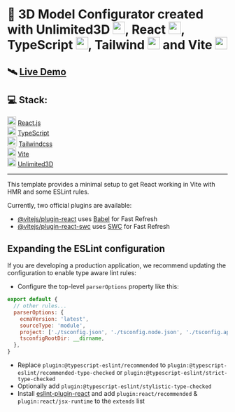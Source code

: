# 🤖 3D Model Configurator created with Unlimited3D <img src="https://yt3.googleusercontent.com/c3CU7GaslnZK4gss4sgcwJdWzinb9GOuPSJu_ze4FYKJKyEenQJ2mLyBn2CkQc36yIfebjtFvQ=s160-c-k-c0x00ffffff-no-rj" width="28"/>, React <img src="https://cdn.icon-icons.com/icons2/2415/PNG/512/react_original_logo_icon_146374.png" width="28"/>, TypeScript <img src="https://cdn.icon-icons.com/icons2/2415/PNG/512/typescript_plain_logo_icon_146316.png" width="28"/>, Tailwind <img src="https://cdn.icon-icons.com/icons2/2699/PNG/512/tailwindcss_logo_icon_167923.png" width="28px"/> and Vite <img src="https://vitejs.dev/logo.svg" width="28"/>

## 🛰️ [Live Demo](https://unlimited3d-react-typescript.netlify.app/)

## 💻 Stack:

<img src="https://cdn.icon-icons.com/icons2/2415/PNG/512/react_original_logo_icon_146374.png" width="20"/> [React.js](https://reactjs.org/)<br>
<img src="https://cdn.icon-icons.com/icons2/2415/PNG/512/typescript_plain_logo_icon_146316.png" width="20"/> [TypeScript](https://www.typescriptlang.org/)<br/>
<img src="https://cdn.icon-icons.com/icons2/2699/PNG/512/tailwindcss_logo_icon_167923.png" width="22px"/> [Tailwindcss](https://tailwindcss.com/)<br>
<img src="https://vitejs.dev/logo.svg" width="20"/> [Vite](https://vitejs.dev/)<br>
<img src="https://yt3.googleusercontent.com/c3CU7GaslnZK4gss4sgcwJdWzinb9GOuPSJu_ze4FYKJKyEenQJ2mLyBn2CkQc36yIfebjtFvQ=s160-c-k-c0x00ffffff-no-rj" width="20px"/> [Unlimited3D](https://unlimited3d.com/)<br>

<hr/>
This template provides a minimal setup to get React working in Vite with HMR and some ESLint rules.

Currently, two official plugins are available:

- [@vitejs/plugin-react](https://github.com/vitejs/vite-plugin-react/blob/main/packages/plugin-react/README.md) uses [Babel](https://babeljs.io/) for Fast Refresh
- [@vitejs/plugin-react-swc](https://github.com/vitejs/vite-plugin-react-swc) uses [SWC](https://swc.rs/) for Fast Refresh

## Expanding the ESLint configuration

If you are developing a production application, we recommend updating the configuration to enable type aware lint rules:

- Configure the top-level `parserOptions` property like this:

```js
export default {
  // other rules...
  parserOptions: {
    ecmaVersion: 'latest',
    sourceType: 'module',
    project: ['./tsconfig.json', './tsconfig.node.json', './tsconfig.app.json'],
    tsconfigRootDir: __dirname,
  },
}
```

- Replace `plugin:@typescript-eslint/recommended` to `plugin:@typescript-eslint/recommended-type-checked` or `plugin:@typescript-eslint/strict-type-checked`
- Optionally add `plugin:@typescript-eslint/stylistic-type-checked`
- Install [eslint-plugin-react](https://github.com/jsx-eslint/eslint-plugin-react) and add `plugin:react/recommended` & `plugin:react/jsx-runtime` to the `extends` list
